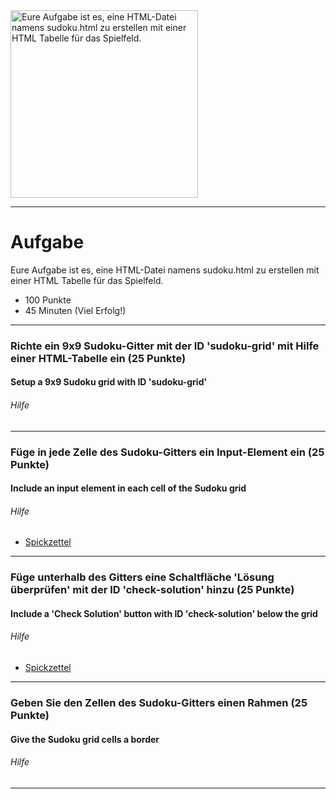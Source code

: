 <img src="https://upload.wikimedia.org/wikipedia/commons/thumb/1/1a/Sudoku_parts.svg/640px-Sudoku_parts.svg.png" alt="Eure Aufgabe ist es, eine HTML-Datei namens sudoku.html zu erstellen mit einer HTML Tabelle für das Spielfeld." width="300"/>

---
# Aufgabe
Eure Aufgabe ist es, eine HTML-Datei namens sudoku.html zu erstellen mit einer HTML Tabelle für das Spielfeld.
* 100 Punkte
* 45 Minuten (Viel Erfolg!)

---
### Richte ein 9x9 Sudoku-Gitter mit der ID 'sudoku-grid' mit Hilfe einer HTML-Tabelle ein (25 Punkte)
#### Setup a 9x9 Sudoku grid with ID 'sudoku-grid'

###### Hilfe


---
### Füge  in jede Zelle des Sudoku-Gitters ein Input-Element ein (25 Punkte)
#### Include an input element in each cell of the Sudoku grid

###### Hilfe
* [Spickzettel](https://www.w3schools.com/tags/tag_input.asp) 


---
### Füge unterhalb des Gitters eine Schaltfläche 'Lösung überprüfen' mit der ID 'check-solution' hinzu (25 Punkte)
#### Include a 'Check Solution' button with ID 'check-solution' below the grid

###### Hilfe
* [Spickzettel](https://www.w3schools.com/tags/tag_button.asp) 


---
### Geben Sie den Zellen des Sudoku-Gitters einen Rahmen (25 Punkte)
#### Give the Sudoku grid cells a border

###### Hilfe


---
